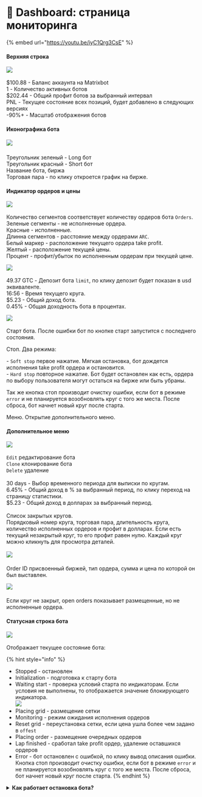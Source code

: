 # 🤖 Dashboard: страница мониторинга

{% embed url="https://youtu.be/iyC1Qrg3CsE" %}

#### Верхняя строка

![](<.gitbook/assets/image (8).png>)

$100.88  - Баланс аккаунта на Matrixbot\
1              - Количество активных ботов\
$202.44  - Общий профит ботов за выбранный интервал\
PNL         - Текущее состояние всех позиций, будет добавлено в следующих версиях\
\-90%+     - Масштаб отображения ботов

#### Иконографика бота

#### ![](<.gitbook/assets/image (4).png>)

Треугольник зеленый - Long бот\
Треугольник красный - Short бот\
Название бота, биржа\
Торговая пара - по клику откроется график на бирже.&#x20;

#### Индикатор ордеров и цены

![](<.gitbook/assets/image (9).png>)

Количество сегментов соответствует количеству ордеров бота `Orders`. \
Зеленые сегменты - не исполненные ордера.\
Красные - исполненные.\
Длинна сегментов - расстояние между ордерами `ARC`.\
Белый маркер - расположение текущего ордера take profit.\
Желтый - расположение текущей цены.\
Процент - профит/убыток по исполненным ордерам при текущей цене.&#x20;

![](<.gitbook/assets/image (7).png>)

49.37 GTC - Депозит бота `limit`, по клику депозит будет показан в usd эквиваленте. \
16:56 - Время текущего круга. \
$5.23 - Общий доход бота.\
0.45% - Общая доходность бота в процентах.

![](<.gitbook/assets/image (11).png>)

Старт бота. После ошибки бот по кнопке старт запустится с последнего состояния.

Стоп. Два режима:

\- `Soft stop` первое нажатие. Мягкая остановка, бот дождется исполнения take profit ордера и остановится.\
\- `Hard stop` повторное нажатие. Бот будет остановлен как есть, ордера по выбору пользователя могут остаться на бирже или быть убраны.&#x20;

Так же кнопка стоп производит очистку ошибки, если бот в режиме `error` и не планируется возобновлять круг с того же места. После сброса, бот начнет новый круг после старта. &#x20;

Меню. Открытие дополнительного меню.

#### Дополнительное меню

&#x20;![](<.gitbook/assets/image (2).png>)

`Edit` редактирование бота\
`Clone` клонирование бота\
`Delete` удаление\
\
30 days - Выбор временного периода для выписки по кругам. \
6.45% - Общий доход в % за выбранный период, по клику переход на страницу статистики.\
$5.23 - Общий доход в долларах за выбранный период.\
\
Список закрытых кругов. \
Порядковый номер круга, торговая пара, длительность круга, количество исполненных ордеров и профит в долларах. Если есть текущий незакрытый круг, то его профит равен нулю. Каждый круг можно кликнуть для просмотра деталей.\
\
![](<.gitbook/assets/image (13).png>)   \
\
Order ID присвоенный биржей, тип ордера, сумма и цена по которой он был выставлен.

![](<.gitbook/assets/image (6).png>) \
&#x20;\
Если круг не закрыт, open orders показывает размещенные, но не исполненные ордера.

#### Статусная строка бота

![](<.gitbook/assets/image (10).png>)

Отображает текущее состояние бота:

{% hint style="info" %}
* Stopped - остановлен
* Initialization - подготовка к старту бота
* Waiting start - проверка условий старта по индикаторам. Если условия не выполнены, то отображается значение блокирующего индикатора.  \
  ![](<.gitbook/assets/image (12).png>)
* Placing grid - размещение сетки
* Monitoring  - режим ожидания исполнения ордеров
* Reset grid - переустановка сетки, если цена ушла более чем задано в `offest`
* Placing order - размещение очередных ордеров
* Lap finished - сработал take profit ордер, удаление оставшихся ордеров
* Error - бот остановлен с ошибкой, по клику вывод описания ошибки. Кнопка стоп производит очистку ошибки, если бот в режиме `error` и не планируется возобновлять круг с того же места. После сброса, бот начнет новый круг после старта. &#x20;
{% endhint %}

<details>

<summary><strong>Как работает остановка бота?</strong></summary>

Если нажать на кнопку остановки бота 1 раз, то кнопка станет красной и бот перейдет в режим ожидания завершения круга и тогда остановится.

Если бот при этом находится в мониторинге или в ожидании индикаторов и при этом ни один ордер не был исполнен, тогда бот остановится сразу.

Если нажать на нее еще раз, можно будет остановить бота в данный момент, также с\без отменой ордеров.

<img src=".gitbook/assets/stop_bot.jpg" alt="" data-size="original">

</details>
